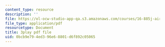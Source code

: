 ```yaml
---
content_type: resource
description: ''
file: https://ol-ocw-studio-app-qa.s3.amazonaws.com/courses/16-885j-aircraft-systems-engineering-fall-2005/0bcb9e794ed396e68801d6f892c05065_k2jN_26m8LM.pdf
file_type: application/pdf
resourcetype: Document
title: 3play pdf file
uid: 0bcb9e79-4ed3-96e6-8801-d6f892c05065
---
```

